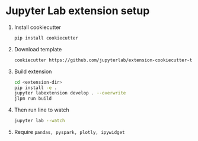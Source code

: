 # Jupyter Lab extension setup
1. Install cookiecutter
    ```bash
    pip install cookiecutter
    ```
1. Download template
    ```bash
    cookiecutter https://github.com/jupyterlab/extension-cookiecutter-ts
    ```
1. Build extension
    ```bash
    cd <extension-dir>
    pip install -e .
    jupyter labextension develop . --overwrite
    jlpm run build
    ```
1. Then run line to watch
    ```bash
    jupyter lab --watch
    ```

1. Require
`pandas, pyspark, plotly, ipywidget`